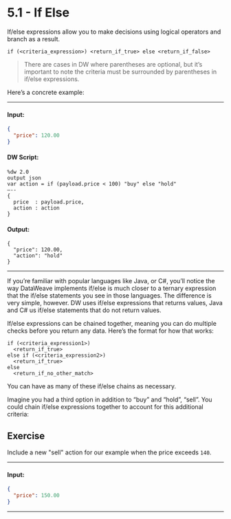 # 5.1 - If Else

If/else expressions allow you to make decisions using logical operators and branch as a result.

```
if (<criteria_expression>) <return_if_true> else <return_if_false>
```

> There are cases in DW where parentheses are optional, but it’s important to note the criteria must be surrounded by parentheses in if/else expressions.

Here’s a concrete example:

----
#### Input:
```json
{
  "price": 120.00
}
```
#### DW Script:
```dw
%dw 2.0
output json
var action = if (payload.price < 100) "buy" else "hold"
—--
{
  price  : payload.price,
  action : action
}
```
#### Output:
```
{
  "price": 120.00,
  "action": "hold"
}
```
----

If you’re familiar with popular languages like Java, or C#, you’ll notice the way DataWeave implements if/else is much closer to a ternary expression that the if/else statements you see in those languages. The difference is very simple, however. DW uses if/else expressions that returns values, Java and C# us if/else statements that do not return values.

If/else expressions can be chained together, meaning you can do multiple checks before you return any data. Here’s the format for how that works:

```
if (<criteria_expression1>)
  <return_if_true>
else if (<criteria_expression2>)
  <return_if_true>
else
  <return_if_no_other_match>
```

You can have as many of these if/else chains as necessary.

Imagine you had a third option in addition to “buy” and “hold”, “sell”. You could chain if/else expressions together to account for this additional criteria:

## Exercise

Include a new "sell" action for our example when the price exceeds `140`.

----
#### Input:
```json
{
  "price": 150.00
}
```
----
